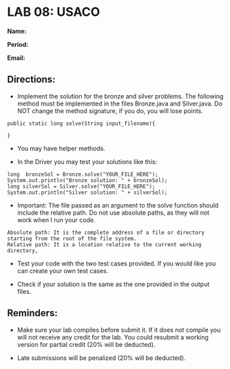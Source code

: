 # LAB 08: USACO

**Name:**

**Period:**

**Email:**


## Directions:

* Implement the solution for the bronze and silver problems. The following method must be implemented in the files Bronze.java and Silver.java. Do NOT change the method signature, if you do, you will lose points. 
  
```
public static long solve(String input_filename){

}
```

* You may have helper methods.

* In the Driver you may test your solutions like this:

```
long  bronzeSol = Bronze.solve("YOUR_FILE_HERE"); 
System.out.println("Bronze solution: " + bronzeSol);
long silverSol = Silver.solve("YOUR_FILE_HERE");
System.out.println("Silver solution: " + silverSol);
```

* Important: The file passed as an argument to the solve function should include the relative path. Do not use absolute paths, as they will not work when I run your code.

```
Absolute path: It is the complete address of a file or directory starting from the root of the file system.
Relative path: It is a location relative to the current working directory, 
```

* Test your code with the two test cases provided. If you would like you can create your own test cases.
  
* Check if your solution is the same as the one provided in the output files.

## Reminders:

* Make sure your lab compiles before submit it. If it does not compile you will not receive any credit for the lab. You could resubmit a working version for partial credit (20% will be deducted).

* Late submissions will be penalized (20% will be deducted).
